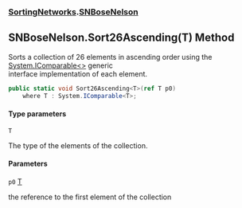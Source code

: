 ### [SortingNetworks](SortingNetworks.md 'SortingNetworks').[SNBoseNelson](SortingNetworks.SNBoseNelson.md 'SortingNetworks.SNBoseNelson')

## SNBoseNelson.Sort26Ascending<T>(T) Method

Sorts a collection of 26 elements in ascending order using the [System.IComparable&lt;&gt;](https://docs.microsoft.com/en-us/dotnet/api/System.IComparable-1 'System.IComparable`1') generic  
interface implementation of each element.

```csharp
public static void Sort26Ascending<T>(ref T p0)
    where T : System.IComparable<T>;
```
#### Type parameters

<a name='SortingNetworks.SNBoseNelson.Sort26Ascending_T_(T).T'></a>

`T`

The type of the elements of the collection.
#### Parameters

<a name='SortingNetworks.SNBoseNelson.Sort26Ascending_T_(T).p0'></a>

`p0` [T](SortingNetworks.SNBoseNelson.Sort26Ascending_T_(T).md#SortingNetworks.SNBoseNelson.Sort26Ascending_T_(T).T 'SortingNetworks.SNBoseNelson.Sort26Ascending<T>(T).T')

the reference to the first element of the collection